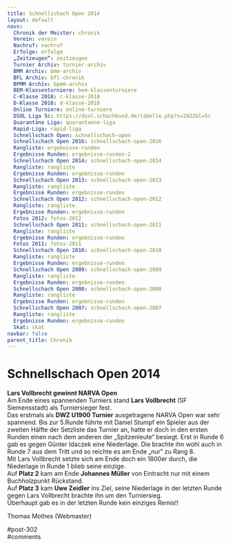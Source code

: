 ```yaml
---
title: Schnellschach Open 2014 
layout: default
navs:
  Chronik der Meister: chronik
  Verein: verein
  Nachruf: nachruf
  Erfolge: erfolge
  „Zeitzeugen“: zeitzeugen
  Turnier Archiv: turnier-archiv
  BMM Archiv: bmm-archiv
  BFL Archiv: bfl-chronik
  BPMM Archiv: bpmm-archiv
  BEM-Klassenturniere: bem-klassenturniere
  C-Klasse 2018: c-klasse-2018
  D-Klasse 2018: d-klasse-2018
  Online Turniere: online-turniere
  DSOL Liga 5c: https://dsol.schachbund.de/tabelle.php?s=2022&l=5c
  Quarantäne Liga: quarantaene-liga
  Rapid-Liga: rapid-liga
  Schnellschach Open: schnellschach-open
  Schnellschach Open 2016: schnellschach-open-2016
  Rangliste: ergebnisse-runden
  Ergebnisse Runden: ergebnisse-runden-2
  Schnellschach Open 2014: schnellschach-open-2014
  Rangliste: rangliste
  Ergebnisse Runden: ergebnisse-runden
  Schnellschach Open 2013: schnellschach-open-2013
  Rangliste: rangliste
  Ergebnisse Runden: ergebnisse-runden
  Schnellschach Open 2012: schnellschach-open-2012
  Rangliste: rangliste
  Ergebnisse Runden: ergebnisse-runden
  Fotos 2012: fotos-2012
  Schnellschach Open 2011: schnellschach-open-2011
  Rangliste: rangliste
  Ergebnisse Runden: ergebnisse-runden
  Fotos 2011: fotos-2011
  Schnellschach Open 2010: schnellschach-open-2010
  Rangliste: rangliste
  Ergebnisse Runden: ergebnisse-runden
  Schnellschach Open 2009: schnellschach-open-2009
  Rangliste: rangliste
  Ergebnisse Runden: ergebnisse-runden
  Schnellschach Open 2008: schnellschach-open-2008
  Rangliste: rangliste
  Ergebnisse Runden: ergebnisse-runden
  Schnellschach Open 2007: schnellschach-open-2007
  Rangliste: rangliste
  Ergebnisse Runden: ergebnisse-runden
  Skat: skat
navbar: false
parent_title: Chronik
---
```

<div class="post-302 page type-page status-publish hentry" id="post-302">
<h1 class="entry-title">Schnellschach Open 2014</h1>
<div class="entry-content">
<p><strong>Lars Vollbrecht gewinnt NARVA Open</strong><br/>
Am Ende eines spannenden Turniers stand <strong>Lars Vollbrecht</strong> (SF Siemensstadt) als Turniersieger fest.<br/>
Das erstmals als <strong>DWZ U1900 Turnier</strong> ausgetragene NARVA Open war sehr spannend. Bis zur 5.Runde führte mit Daniel Stumpf ein Spieler aus der zweiten Hälfte der Setzliste das Turnier an, hatte er doch in den ersten Runden einen nach dem anderen der „Spitzenleute“ besiegt. Erst in Runde 6 gab es gegen Günter Idaczek eine Niederlage. Die brachte ihn wohl auch in Runde 7 aus dem Tritt und so reichte es am Ende „nur“ zu Rang 8.<br/>
Mit Lars Vollbrecht setzte sich am Ende doch ein 1800er durch, die Niederlage in Runde 1 blieb seine einzige.<br/>
Auf <strong>Platz 2</strong> kam am Ende <strong>Johannes Müller</strong> von Eintracht nur mit einem Buchholzpunkt Rückstand.<br/>
Auf <strong>Platz 3</strong> kam <strong>Uwe Zeidler</strong> ins Ziel, seine Niederlage in der letzten Runde gegen Lars Vollbrecht brachte ihn um den Turniersieg.<br/>
Überhaupt gab es in der letzten Runde kein einziges Remis!!</p>
<p>Thomas Mothes (Webmaster)</p>
</div><!-- .entry-content -->
</div> #post-302 
<div id="comments">
</div> #comments 
